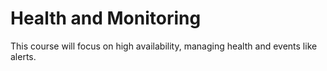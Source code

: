 # Health and Monitoring

This course will focus on high availability, managing health and events like alerts.
